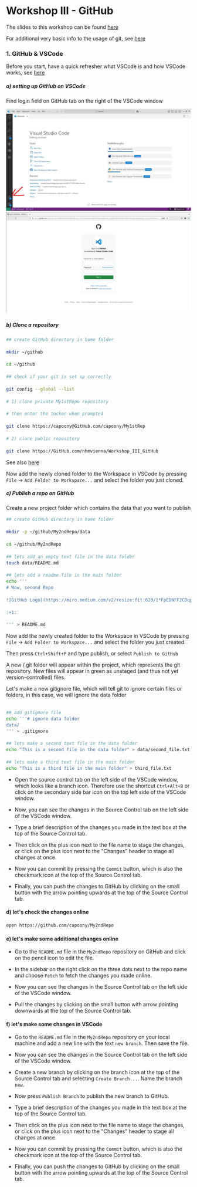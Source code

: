 # Workshop III - GitHub

The slides to this workshop can be found [here](https://docs.google.com/presentation/d/1Gpgd5MocTWWqo_unQImQB14VJrkZsUmto1m_VaD_Ii0/edit?slide=id.g112930cb4ee_2_50#slide=id.g112930cb4ee_2_50)

For additional very basic info to the usage of git, see [here](https://GitHub.com/nhmvienna/FirstSteps/blob/main/UNIXBasics/UNIXBasics.md#vii-using-git-for-version-control)

### 1. GitHub & VSCode

Before you start, have a quick refresher what VSCode is and how VSCode works, see [here](https://GitHub.com/nhmvienna/FirstSteps/blob/main/VisualStudioCode_basics.md)

##### a) setting up GitHub on VSCode

Find login field on GitHub tab on the right of the VSCode window

![login](images/GitHubVSCode/Login.jpg)
![login2](images/GitHubVSCode/Login2.jpg)

##### b) Clone a repository

```bash
## create GitHub directory in home folder

mkdir ~/github

cd ~/github

## check if your git is set up correctly

git config --global --list

# 1) clone private My1stRepo repository

# then enter the tocken when prompted

git clone https://capoony@GitHub.com/capoony/My1stRep

# 2) clone public repository

git clone https://GitHub.com/nhmvienna/Workshop_III_GitHub
```

See also [here](shell/clone_repository.sh)

Now add the newly cloned folder to the Workspace in VSCode by pressing `File` -> `Add Folder to Workspace...` and select the folder you just cloned.

##### c) Publish a repo on GitHub

Create a new project folder which contains the data that you want to publish

```bash
## create GitHub directory in home folder

mkdir -p ~/github/My2ndRepo/data

cd ~/github/My2ndRepo

## lets add an empty text file in the data folder
touch data/README.md

## lets add a readme file in the main folder
echo '''
# Wow, second Repo 

![GitHub Logo](https://miro.medium.com/v2/resize:fit:620/1*FpEDNFF2CDqpmdkSHXFpmA.jpeg)

:+1:

''' > README.md
```

Now add the newly created folder to the Workspace in VSCode by pressing `File` -> `Add Folder to Workspace...` and select the folder you just created.

Then press `Ctrl+Shift+P` and type publish, or select `Publish to GitHub`

A new /.git folder will appear within the project, which represents the git repository.
New files will appear in green as unstaged (and thus not yet version-controlled) files.

Let's make a new gitignore file, which will tell git to ignore certain files or folders, in this case, we will ignore the data folder

```bash

## add gitignore file
echo '''# ignore data folder
data/
''' > .gitignore

## lets make a second text file in the data folder
echo "This is a second file in the data folder" > data/second_file.txt

## lets make a third text file in the main folder
echo "This is a third file in the main folder" > third_file.txt
```

- Open the source control tab on the left side of the VSCode window, which looks like a branch icon. Therefore use the shortcut `Ctrl+Alt+B` or click on the secondary side bar  icon on the top left side of the VSCode window.

- Now, you can see the changes in the Source Control tab on the left side of the VSCode window.

- Type a brief description of the changes you made in the text box at the top of the Source Control tab.

- Then click on the plus icon next to the file name to stage the changes, or click on the plus icon next to the "Changes" header to stage all changes at once.

- Now you can commit by pressing the `Commit` button, which is also the checkmark icon at the top of the Source Control tab.

- Finally, you can push the changes to GitHub by clicking on the small button with the arrow pointing upwards at the top of the Source Control tab.

#### d) let's check the changes online

```bash
open https://github.com/capoony/My2ndRepo
```

#### e) let's make some additional changes online

- Go to the `README.md` file in the `My2ndRepo` repository on GitHub and click on the pencil icon to edit the file.

- In the sidebar on the right click on the three dots next to the repo name and choose `Fetch` to fetch the changes you made online.

- Now you can see the changes in the Source Control tab on the left side of the VSCode window.

- Pull the changes by clicking on the small button with arrow pointing downwards at the top of the Source Control tab.

#### f) let's make some changes in VSCode

- Go to the `README.md` file in the `My2ndRepo` repository on your local machine and add a new line with the text `new branch`.
Then save the file.

- Now you can see the changes in the Source Control tab on the left side of the VSCode window.

- Create a new branch by clicking on the branch icon at the top of the Source Control tab and selecting `Create Branch...`. Name the branch `new`.

- Now press `Publish Branch` to publish the new branch to GitHub.

- Type a brief description of the changes you made in the text box at the top of the Source Control tab.

- Then click on the plus icon next to the file name to stage the changes, or click on the plus icon next to the "Changes" header to stage all changes at once.

- Now you can commit by pressing the `Commit` button, which is also the checkmark icon at the top of the Source Control tab.

- Finally, you can push the changes to GitHub by clicking on the small button with the arrow pointing upwards at the top of the Source Control tab.
